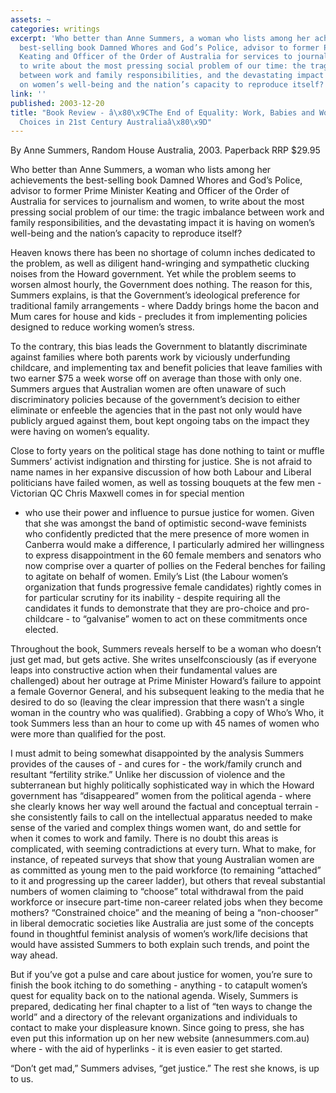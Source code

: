 ```yaml
---
assets: ~
categories: writings
excerpt: 'Who better than Anne Summers, a woman who lists among her achievements the
  best-selling book Damned Whores and God’s Police, advisor to former Prime Minister
  Keating and Officer of the Order of Australia for services to journalism and women,
  to write about the most pressing social problem of our time: the tragic imbalance
  between work and family responsibilities, and the devastating impact it is having
  on women’s well-being and the nation’s capacity to reproduce itself?'
link: ''
published: 2003-12-20
title: "Book Review - â\x80\x9CThe End of Equality: Work, Babies and Womenâ\x80\x99s
  Choices in 21st Century Australiaâ\x80\x9D"
---
```

By Anne Summers, Random House Australia, 2003. Paperback RRP $29.95

Who better than Anne Summers, a woman who lists among her
achievements the best-selling book Damned Whores and God’s Police,
advisor to former Prime Minister Keating and Officer of the Order of
Australia for services to journalism and women, to write about the most
pressing social problem of our time: the tragic imbalance between work
and family responsibilities, and the devastating impact it is having on
women’s well-being and the nation’s capacity to reproduce itself?

Heaven knows there has been no shortage of column inches dedicated to
the problem, as well as diligent hand-wringing and sympathetic clucking
noises from the Howard government. Yet while the problem seems to worsen
almost hourly, the Government does nothing. The reason for this, Summers
explains, is that the Government’s ideological preference for
traditional family arrangements - where Daddy brings home the bacon and
Mum cares for house and kids - precludes it from implementing policies
designed to reduce working women’s stress.

To the contrary, this bias leads the Government to blatantly
discriminate against families where both parents work by viciously
underfunding childcare, and implementing tax and benefit policies that
leave families with two earner $75 a week worse off on average than
those with only one. Summers argues that Australian women are often
unaware of such discriminatory policies because of the government’s
decision to either eliminate or enfeeble the agencies that in the past
not only would have publicly argued against them, bout kept ongoing tabs
on the impact they were having on women’s equality.

Close to forty years on the political stage has done nothing to taint or
muffle Summers’ activist indignation and thirsting for justice. She is
not afraid to name names in her expansive discussion of how both Labour
and Liberal politicians have failed women, as well as tossing bouquets
at the few men - Victorian QC Chris Maxwell comes in for special mention
- who use their power and influence to pursue justice for women. Given
that she was amongst the band of optimistic second-wave feminists who
confidently predicted that the mere presence of more women in Canberra
would make a difference, I particularly admired her willingness to
express disappointment in the 60 female members and senators who now
comprise over a quarter of pollies on the Federal benches for failing to
agitate on behalf of women. Emily’s List (the Labour women’s
organization that funds progressive female candidates) rightly comes in
for particular scrutiny for its inability - despite requiring all the
candidates it funds to demonstrate that they are pro-choice and
pro-childcare - to “galvanise” women to act on these commitments once
elected.

Throughout the book, Summers reveals herself to be a woman who doesn’t
just get mad, but gets active. She writes unselfconsciously (as if
everyone leaps into constructive action when their fundamental values
are challenged) about her outrage at Prime Minister Howard’s failure to
appoint a female Governor General, and his subsequent leaking to the
media that he desired to do so (leaving the clear impression that there
wasn’t a single woman in the country who was qualified). Grabbing a copy
of Who’s Who, it took Summers less than an hour to come up with 45 names
of women who were more than qualified for the post.

I must admit to being somewhat disappointed by the analysis Summers
provides of the causes of - and cures for - the work/family crunch and
resultant “fertility strike.” Unlike her discussion of violence and the
subterranean but highly politically sophisticated way in which the
Howard government has “disappeared” women from the political agenda -
where she clearly knows her way well around the factual and conceptual
terrain - she consistently fails to call on the intellectual apparatus
needed to make sense of the varied and complex things women want, do and
settle for when it comes to work and family. There is no doubt this
areas is complicated, with seeming contradictions at every turn. What to
make, for instance, of repeated surveys that show that young Australian
women are as committed as young men to the paid workforce (to remaining
“attached” to it and progressing up the career ladder), but others that
reveal substantial numbers of women claiming to “choose” total
withdrawal from the paid workforce or insecure part-time non-career
related jobs when they become mothers? “Constrained choice” and the
meaning of being a “non-chooser” in liberal democratic societies like
Australia are just some of the concepts found in thoughtful feminist
analysis of women’s work/life decisions that would have assisted Summers
to both explain such trends, and point the way ahead.

But if you’ve got a pulse and care about justice for women, you’re sure
to finish the book itching to do something - anything - to catapult
women’s quest for equality back on to the national agenda. Wisely,
Summers is prepared, dedicating her final chapter to a list of “ten ways
to change the world” and a directory of the relevant organizations and
individuals to contact to make your displeasure known. Since going to
press, she has even put this information up on her new website
(annesummers.com.au) where - with the aid of hyperlinks - it is even
easier to get started.

“Don’t get mad,” Summers advises, “get justice.” The rest she knows, is
up to us.